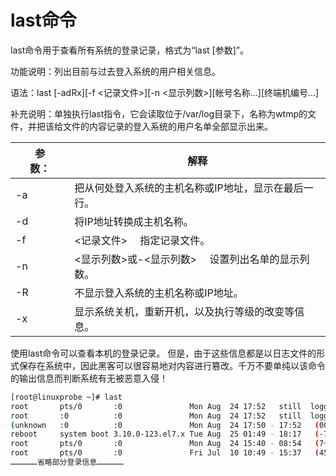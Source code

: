 # last命令

last命令用于查看所有系统的登录记录，格式为“last [参数]”。

功能说明：列出目前与过去登入系统的用户相关信息。

语法：last [-adRx][-f <记录文件>][-n <显示列数>][帐号名称...][终端机编号...]

补充说明：单独执行last指令，它会读取位于/var/log目录下，名称为wtmp的文件，并把该给文件的内容记录的登入系统的用户名单全部显示出来。

| 参　　数： | 解释                                                 |
| ---------- | ---------------------------------------------------- |
| -a         | 把从何处登入系统的主机名称或IP地址，显示在最后一行。 |
| -d         | 将IP地址转换成主机名称。                             |
| -f         | <记录文件> 　指定记录文件。                          |
| -n         | <显示列数>或-<显示列数> 　设置列出名单的显示列数。   |
| -R         | 不显示登入系统的主机名称或IP地址。                   |
| -x         | 显示系统关机，重新开机，以及执行等级的改变等信息。   |


使用last命令可以查看本机的登录记录。
但是，由于这些信息都是以日志文件的形式保存在系统中，因此黑客可以很容易地对内容进行篡改。千万不要单纯以该命令的输出信息而判断系统有无被恶意入侵！
```sh
[root@linuxprobe ~]# last
root       pts/0       :0               Mon Aug  24 17:52   still  logged in
root       :0          :0               Mon Aug  24 17:52   still  logged in
(unknown   :0          :0               Mon Aug  24 17:50 - 17:52   (00:02)
reboot     system boot 3.10.0-123.el7.x Tue Aug  25 01:49 - 18:17   (-7:-32)
root       pts/0       :0               Mon Aug  24 15:40 - 08:54   (7+17:14)
root       pts/0       :0               Fri Jul  10 10:49 - 15:37   (45+04:47)
………………省略部分登录信息………………

```



